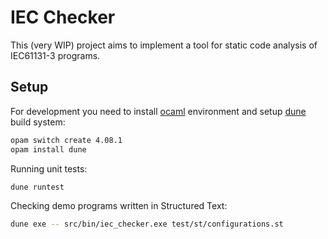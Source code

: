 # IEC Checker
This (very WIP) project aims to implement a tool for static code analysis of IEC61131-3 programs.

## Setup

For development you need to install [ocaml](https://ocaml.org/docs/install.html) environment and setup [dune](https://dune.readthedocs.io/en/stable/quick-start.html) build system:
```bash
opam switch create 4.08.1
opam install dune
```

Running unit tests:
```bash
dune runtest
```

Checking demo programs written in Structured Text:
```bash
dune exe -- src/bin/iec_checker.exe test/st/configurations.st
```

